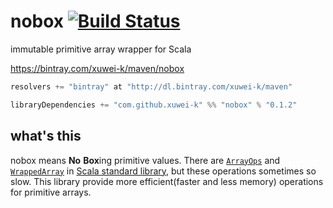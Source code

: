 # nobox [![Build Status](https://secure.travis-ci.org/xuwei-k/nobox.png?branch=master)](http://travis-ci.org/xuwei-k/nobox)

immutable primitive array wrapper for Scala

https://bintray.com/xuwei-k/maven/nobox

```scala
resolvers += "bintray" at "http://dl.bintray.com/xuwei-k/maven"

libraryDependencies += "com.github.xuwei-k" %% "nobox" % "0.1.2"
```

## what's this

nobox means **No** **Box**ing primitive values.
There are [`ArrayOps`](https://github.com/scala/scala/blob/v2.10.3/src/library/scala/collection/mutable/ArrayOps.scala) and [`WrappedArray`](https://github.com/scala/scala/blob/v2.10.3/src/library/scala/collection/mutable/WrappedArray.scala) in [Scala standard library](http://docs.scala-lang.org/overviews/collections/arrays.html), but these operations sometimes so slow.
This library provide more efficient(faster and less memory) operations for primitive arrays.
